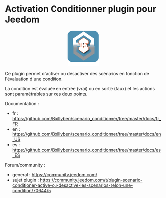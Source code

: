 # Activation Conditionner plugin pour Jeedom

<p align="center">
  <img width="100" src="/plugin_info/scenario_conditionner_icon.png">
</p>

Ce plugin permet d'activer ou désactiver des scénarios en fonction de l'évaluation d'une condition.

La condition est évaluée en entrée (vrai) ou en sortie (faux) et les actions sont paramétrables sur ces deux points.



Documentation :
  * fr : https://github.com/Bbillyben/scenario_conditionner/tree/master/docs/fr_FR
  * en : https://github.com/Bbillyben/scenario_conditionner/tree/master/docs/en_US
  * es : https://github.com/Bbillyben/scenario_conditionner/tree/master/docs/es_ES


Forum/community : 
  * general : https://community.jeedom.com/
  * sujet plugin : https://community.jeedom.com/t/plugin-scenario-conditioner-active-ou-desactive-les-scenarios-selon-une-condition/70644/5
 
 
